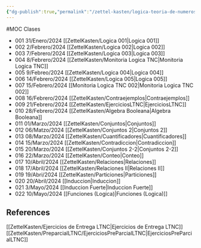 ```yaml
---
{"dg-publish":true,"permalink":"/zettel-kasten/logica-teoria-de-numeros-y-conjuntos/"}
---
```


#MOC 
Clases
- 001 31/Enero/2024 [[ZettelKasten/Logica 001\|Logica 001]]
- 002 2/Febrero/2024 [[ZettelKasten/Logica 002\|Logica 002]]
- 003 7/Febrero/2024 [[ZettelKasten/Logica 003\|Logica 003]]
- 004 8/Febrero/2024 [[ZettelKasten/Monitoria Logica TNC\|Monitoria Logica TNC]]
- 005 9/Febreo/2024 [[ZettelKasten/Logica 004\|Logica 004]]
- 006 14/Febrero/2024 [[ZettelKasten/Logica 005\|Logica 005]]
- 007 15/Febrero/2024 [[Monitoria Logica TNC 002\|Monitoria Logica TNC 002]]
- 008 16/Febrero/2024 [[ZettelKasten/Contraejemplos\|Contraejemplos]]
- 009 21/Febrero/2024 [[ZettelKasten/EjerciciosLTNC\|EjerciciosLTNC]]
- 010 28/Febrero/2024 [[ZettelKasten/Algebra Booleana\|Algebra Booleana]]
- 011 01/Marzo/2024 [[ZettelKasten/Conjuntos\|Conjuntos]]
- 012 06/Matzo/2024 [[ZettelKasten/Conjuntos 2\|Conjuntos 2]]
- 013 08/Marzo/2024 [[ZettelKasten/Cuantificadores\|Cuantificadores]]
- 014 15/Marzo/2024 [[ZettelKasten/Contradiccion\|Contradiccion]]
- 015 20/Marzo/2024 [[ZettelKasten/Conjuntos 2-2\|Conjuntos 2-2]]
- 016 22/Marzo/2024 [[ZettelKasten/Conteo\|Conteo]]
- 017 10/Abril/2024 [[ZettelKasten/Relaciones\|Relaciones]]
- 018 17/Abril/2024 [[ZettelKasten/Relaciones II\|Relaciones II]]
- 019 19/Abri/2024 [[ZettelKasten/Particiones\|Particiones]]
- 020 20/Abril/2024 [[Induccion\|Induccion]]
- 021 3/Mayo/2024 [[Induccion Fuerte\|Induccion Fuerte]]
- 022 10/Mayo/2024 [[Funciones (Logica)\|Funciones (Logica)]]
## References
 [[ZettelKasten/Ejercicios de Entrega LTNC\|Ejercicios de Entrega LTNC]]
 [[ZettelKasten/PreparcialLTNC/EjerciciosPreParcialLTNC\|EjerciciosPreParcialLTNC]]